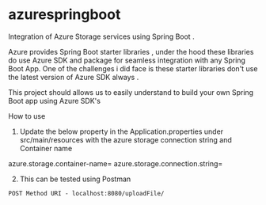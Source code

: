# azurespringboot

Integration of Azure Storage services using Spring Boot .

Azure provides Spring Boot starter libraries , under the hood these libraries do use Azure SDK and package for seamless integration with any Spring Boot App. One of the challenges i did face is these starter libraries don't use the latest version of Azure SDK always . 

This project should allows us to easily understand to build your own Spring Boot app using Azure SDK's

How to use 

1. Update the below property in the Application.properties under src/main/resources with the azure storage connection string and Container name

azure.storage.container-name=<Update Container Name>
azure.storage.connection.string=<Update Connection String>
  
  2. This can be tested using Postman
  
    POST Method URI - localhost:8080/uploadFile/
